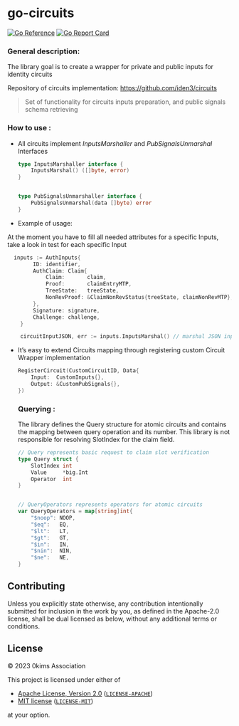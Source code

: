 # go-circuits

[![Go Reference](https://pkg.go.dev/badge/github.com/iden3/go-circuits.svg)](https://pkg.go.dev/github.com/iden3/go-circuits)
[![Go Report Card](https://goreportcard.com/badge/github.com/iden3/go-circuits)](https://goreportcard.com/report/github.com/iden3/go-circuits)

### General description:

The library goal is to create a wrapper for private and public inputs for identity circuits

Repository of circuits implementation:  https://github.com/iden3/circuits

> Set of functionality for circuits inputs preparation, and public signals schema  retrieving
> 

### How to use :

- All circuits implement *InputsMarshaller*  and *PubSignalsUnmarshal* Interfaces
    
    ```go
  type InputsMarshaller interface {
        InputsMarshal() ([]byte, error)
  }


  type PubSignalsUnmarshaller interface {
        PubSignalsUnmarshal(data []byte) error
  }
    ```
  
- Example of usage:

At the moment you have to fill all needed attributes for a specific Inputs, take a look in test for each specific Input
 
```go
  inputs := AuthInputs{
        ID: identifier,
        AuthClaim: Claim{
            Claim:       claim,
            Proof:       claimEntryMTP,
            TreeState:   treeState,
            NonRevProof: &ClaimNonRevStatus{treeState, claimNonRevMTP},
        },
        Signature: signature,
        Challenge: challenge,
    }

    circuitInputJSON, err := inputs.InputsMarshal() // marshal JSON inputs for specific circuit in proper format
```
    
- It’s easy to extend Circuits mapping through registering custom Circuit Wrapper implementation
    
    ```go
    RegisterCircuit(CustomCircuitID, Data{
        Input:  CustomInputs{},
        Output: &CustomPubSignals{},
    })
    ```
    
    ### Querying :
    
    The library defines the Query structure for atomic circuits and contains the mapping between query operation and its number. This library is not responsible for resolving SlotIndex for the claim field.
    
    ```go
    // Query represents basic request to claim slot verification
    type Query struct {
        SlotIndex int
        Value     *big.Int
        Operator  int
    }
    
  
    // QueryOperators represents operators for atomic circuits
    var QueryOperators = map[string]int{
        "$noop": NOOP,
        "$eq":   EQ,
        "$lt":   LT,
        "$gt":   GT,
        "$in":   IN,
        "$nin":  NIN,
        "$ne":   NE,
    }
    ```

## Contributing

Unless you explicitly state otherwise, any contribution intentionally submitted
for inclusion in the work by you, as defined in the Apache-2.0 license, shall be
dual licensed as below, without any additional terms or conditions.

## License

&copy; 2023 0kims Association

This project is licensed under either of

- [Apache License, Version 2.0](https://www.apache.org/licenses/LICENSE-2.0) ([`LICENSE-APACHE`](LICENSE-APACHE))
- [MIT license](https://opensource.org/licenses/MIT) ([`LICENSE-MIT`](LICENSE-MIT))

at your option.
